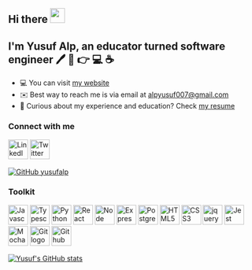 ## Hi there <img src="https://raw.githubusercontent.com/iampavangandhi/iampavangandhi/master/gifs/Hi.gif" width="30px">

## I'm Yusuf Alp, an educator turned software engineer 🖊️ 📖 👉 💻 ☕

- 💻  You can visit [my website](https://yusufalp.github.io/onepage) 
- ✉️  Best way to reach me is via email at [alpyusuf007@gmail.com](alpyusuf007@gmail.com)
- 📃 Curious about my experience and education? Check [my resume](https://yusufalp.github.io/onepage/public/Resume_Yusuf_Alp.pdf)

### Connect with me
<a href="https://www.linkedin.com/in/yusuf-alp/"><img src="https://image.flaticon.com/icons/png/512/174/174857.png" alt="LinkedIn" width="40" height="40"/></a>
<a href="https://twitter.com/yalp122"><img src="http://assets.stickpng.com/images/580b57fcd9996e24bc43c53e.png" alt="Twitter" width="40" height="40"/></a>

[![GitHub yusufalp](https://img.shields.io/github/followers/yusufalp?label=follow&style=social)](https://github.com/yusufalp)

### Toolkit

<span width="48"><img class="tech-img" src="https://upload.wikimedia.org/wikipedia/commons/thumb/9/99/Unofficial_JavaScript_logo_2.svg/1024px-Unofficial_JavaScript_logo_2.svg.png"
alt="Javascript logo" width="40" height="40"></span>
<span width="48"><img class="tech-img" src="https://iconape.com/wp-content/files/fh/110909/svg/typescript.svg"
alt="Typescript logo" width="40" height="40"></span>
<span width="48"><img class="tech-img" src="https://upload.wikimedia.org/wikipedia/commons/thumb/c/c3/Python-logo-notext.svg/600px-Python-logo-notext.svg.png" alt="Python logo" width="40" height="40"></span>
<span width="48"><img class="tech-img" src="https://miro.medium.com/max/384/1*To2H39eauxaeYxYMtV1afQ.png" alt="React logo" width="40" height="40"></span>
<span width="48"><img class="tech-img" src="https://i.ibb.co/7yzWgHF/node-logo-transparent.png" alt="Node logo" width="40" height="40"></span>
<span width="48"><img class="tech-img" src="https://i.ibb.co/DtRRHVj/logo-express-js-transparent.png" alt="Express logo" width="40" height="40"></span>
<span width="48"><img class="tech-img" src="https://i.ibb.co/mC3tFWY/postgres.png" alt="Postgres logo" width="40" height="40"></span>
<span width="48"><img class="tech-img" src="https://i.ibb.co/KD4WswP/html5-removebg-preview.png" alt="HTML5 logo" width="40" height="40"></span>
<span width="48"><img class="tech-img" src="https://cdn.freebiesupply.com/logos/large/2x/css3-logo-png-transparent.png"
alt="CSS3 logo" width="40" height="40"></span>
<span width="48"><img class="tech-img" src="https://www.logolynx.com/images/logolynx/2a/2ab4daf7454eef5b0f564a00ed616a7d.png"
alt="jquery logo" width="40" height="40"></span>
<span width="48"><img class="tech-img" src="https://www.vectorlogo.zone/logos/jestjsio/jestjsio-icon.svg" alt="Jest logo" width="40" height="40"></span>
<span width="48"><img class="tech-img" src="https://www.vectorlogo.zone/logos/mochajs/mochajs-icon.svg" alt="Mocha logo" width="40" height="40"></span>
<span width="48"><img class="tech-img" src="https://www.vectorlogo.zone/logos/git-scm/git-scm-icon.svg" alt="Git logo" width="40" height="40"></span>
<span width="48"><img class="tech-img" src="https://upload.wikimedia.org/wikipedia/commons/thumb/9/91/Octicons-mark-github.svg/1024px-Octicons-mark-github.svg.png" alt="Github logo" width="40" height="40"></span>

[![Yusuf's GitHub stats](https://github-readme-stats.vercel.app/api?username=yusufalp)](https://github.com/yusufalp/github-readme-stats)

<!--
**yusufalp/yusufalp** is a ✨ _special_ ✨ repository because its `README.md` (this file) appears on your GitHub profile.

Here are some ideas to get you started:

- 🔭 I’m currently working on ...
- 🌱 I’m currently learning ...
- 👯 I’m looking to collaborate on ...
- 🤔 I’m looking for help with ...
- 💬 Ask me about ...
- 📫 How to reach me: ...
- 😄 Pronouns: ...
- ⚡ Fun fact: ...
-->
